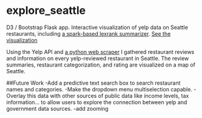 # explore_seattle


D3 / Bootstrap Flask app. Interactive visualization of yelp data on Seattle restaurants, including [a spark-based lexrank summarizer](https://github.com/karlhigley/lexrank-summarizer). [See the visualization](http://www.expl0re.website)

Using the Yelp API and [a python web scraper](https://github.com/ataipale/yelp_but_better) I gathered restaurant reviews and information on every yelp-reviewed restaurant in Seattle. The review summaries, restaurant categorization, and rating are visualized on a map of Seattle. 

##Future Work
-Add a predictive text search box to search restaurant names and categories. 
-Make the dropdown menu multiselection capable. 
-Overlay this data with other sources of public data like income levels, tax information... to allow users to explore the connection between yelp and government data sources. 
-add zooming
